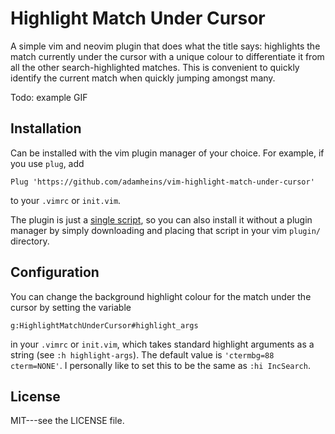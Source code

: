 # Highlight Match Under Cursor

A simple vim and neovim plugin that does what the title says: highlights the
match currently under the cursor with a unique colour to differentiate it from
all the other search-highlighted matches. This is convenient to quickly
identify the current match when quickly jumping amongst many.

Todo: example GIF

## Installation

Can be installed with the vim plugin manager of your choice. For example, if
you use `plug`, add
```
Plug 'https://github.com/adamheins/vim-highlight-match-under-cursor'
```
to your `.vimrc` or `init.vim`.

The plugin is just a [single
script](https://raw.githubusercontent.com/adamheins/vim-highlight-match-under-cursor/master/plugin/highlight_match_under_cursor.vim),
so you can also install it without a plugin manager by simply downloading and
placing that script in your vim `plugin/` directory.

## Configuration

You can change the background highlight colour for the match under the cursor
by setting the variable
```
g:HighlightMatchUnderCursor#highlight_args
```
in your `.vimrc` or `init.vim`, which takes standard highlight arguments as a
string (see `:h highlight-args`). The default value is `'ctermbg=88
cterm=NONE'`. I personally like to set this to be the same as `:hi IncSearch`.

## License

MIT---see the LICENSE file.
